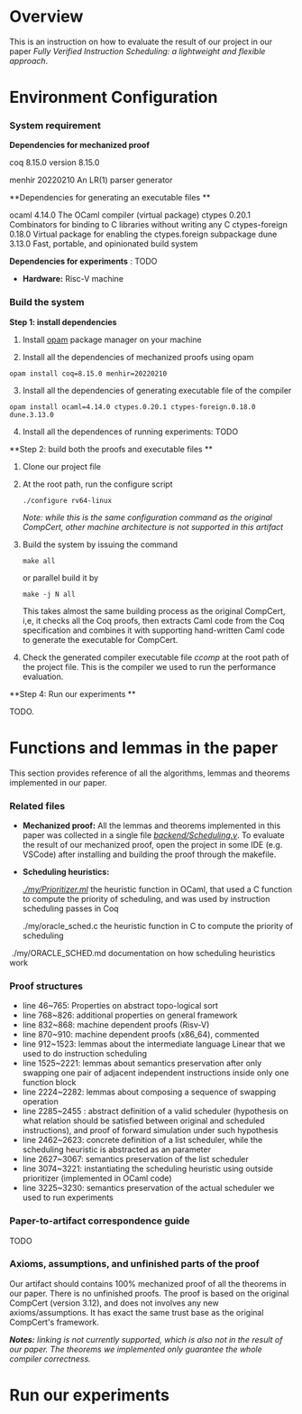 # Overview

This is an instruction on how to evaluate the result of our project in our paper *Fully Verified Instruction Scheduling: a lightweight and flexible approach*.



# Environment Configuration

### System requirement

**Dependencies for mechanized proof**

coq            8.15.0      version 8.15.0

menhir         20220210    An LR(1) parser generator

**Dependencies for generating an executable files **

ocaml  				4.14.0      The OCaml compiler (virtual package)
ctypes         		0.20.1      Combinators for binding to C libraries without writing any C
ctypes-foreign   0.18.0      Virtual package for enabling the ctypes.foreign subpackage
dune           		3.13.0      Fast, portable, and opinionated build system

**Dependencies for experiments** : TODO

- **Hardware:** Risc-V machine





### Build the system

**Step 1: install dependencies**

1. Install [opam](https://opam.ocaml.org/) package manager on your machine

2. Install all the dependencies of mechanized proofs using opam

```shell
opam install coq=8.15.0 menhir=20220210 
```

3. Install all the dependencies of generating executable file of the compiler

```shell
opam install ocaml=4.14.0 ctypes.0.20.1 ctypes-foreign.0.18.0 dune.3.13.0
```

4. Install all the dependences of running experiments: TODO



**Step 2: build both the proofs and executable files **

1. Clone our project file

2. At the root path,  run the configure script

   ```shell
   ./configure rv64-linux
   ```

   *Note: while this is the same configuration command as the original CompCert, other machine architecture is not supported in this artifact*

3. Build the system by issuing the command

   ```shell
   make all
   ```

   or parallel build it by

   ```
   make -j N all
   ```

   This takes almost the same building process as the original CompCert, i,e, it checks all the Coq proofs, then extracts Caml code from the Coq specification and combines it with supporting hand-written Caml code to generate the executable for CompCert.

4. Check the generated compiler executable file *ccomp* at the root path of the project file. This is the compiler we used to run the performance evaluation.

**Step 4: Run our experiments **

TODO.



# Functions and lemmas in the paper

This section provides reference of all the algorithms, lemmas and theorems implemented in our paper.

### Related files

- **Mechanized proof:** All the lemmas and theorems implemented in this paper was collected in a single file *<u>backend/Scheduling.v</u>*. To evaluate the result of our mechanized proof, open the project in some IDE (e.g. VSCode) after installing and building the proof through the makefile.

- **Scheduling heuristics:** 

  <u>*./my/Prioritizer.ml*</u> 		the heuristic function in OCaml, that used a C function to compute the priority of scheduling, and was used by instruction scheduling passes in Coq

  ./my/oracle_sched.c	the heuristic function in C to compute the priority of scheduling

​	    ./my/ORACLE_SCHED.md 		documentation on how scheduling heuristics work

### Proof structures

- line 46~765:  Properties on abstract topo-logical sort
- line 768~826: additional properties on general framework
- line 832~868: machine dependent proofs (Risv-V)
- line 870~910: machine dependent proofs (x86_64), commented
- line 912~1523: lemmas about the intermediate language Linear that we used to do instruction scheduling
- line 1525~2221: lemmas about semantics preservation after only swapping one pair of adjacent independent instructions inside only one function block
- line 2224~2282: lemmas about composing a sequence of swapping operation
- line 2285~2455 : abstract definition of a valid scheduler (hypothesis on what relation should be satisfied between original and scheduled instructions), and proof of forward simulation under such hypothesis 
- line 2462~2623: concrete definition of a list scheduler, while the scheduling heuristic is abstracted as an parameter
- line 2627~3067: semantics preservation of the list scheduler
- line 3074~3221: instantiating the scheduling heuristic using outside prioritizer (implemented in OCaml code)
- line 3225~3230: semantics preservation of the actual scheduler we used to run experiments



### Paper-to-artifact correspondence guide

TODO



### Axioms, assumptions, and unfinished parts of the proof

Our artifact should contains 100% mechanized proof of all the theorems in our paper. There is no unfinished proofs. The proof is based on the original CompCert (version 3.12), and does not involves any new axioms/assumptions. It has exact the same trust base as the original CompCert's framework.

***Notes:** linking is not currently supported, which is also not in the result of our paper. The theorems we implemented only guarantee the whole compiler correctness.* 









# Run our experiments



